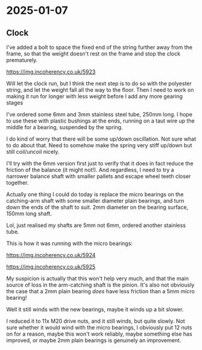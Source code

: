 # 2025-01-07

## Clock

I've added a bolt to space the fixed end of the string further away from the frame, so
that the weight doesn't rest on the frame and stop the clock prematurely.

https://img.incoherency.co.uk/5923

Will let the clock run, but I think the next step is to do so with the polyester string, and
let the weight fall all the way to the floor. Then I need to work on making it run for
longer with less weight before I add any more gearing stages

I've ordered some 6mm and 3mm stainless steel tube, 250mm long. I hope to use these with
plastic bushings at the ends, running on a taut wire up the middle for a bearing, suspended
by the spring.

I do kind of worry that there will be some up/down oscillation. Not sure what to do about
that. Need to somehow make the spring very stiff up/down but still coil/uncoil nicely.

I'll try with the 6mm version first just to verify that it does in fact reduce the
friction of the balance (it might not!). And regardless, I need to try a narrower balance
shaft with smaller pallets and escape wheel teeth closer together.

Actually one thing I could do today is replace the micro bearings on the catching-arm
shaft with some smaller diameter plain bearings, and turn down the ends of the shaft to
suit. 2mm diameter on the bearing surface, 150mm long shaft.

Lol, just realised my shafts are 5mm not 6mm, ordered another stainless tube.

This is how it was running with the micro bearings:

https://img.incoherency.co.uk/5924

https://img.incoherency.co.uk/5925

My suspicion is actually that this won't help very much, and that the main source of loss
in the arm-catching shaft is the pinion. It's also not obviously the case that a 2mm
plain bearing *does* have less friction than a 5mm micro bearing!

Well it still winds with the new bearings, maybe it winds up a bit slower.

I reduced it to 11x M20 drive nuts, and it still winds, but quite slowly. Not sure whether
it would wind with the micro bearings, I obviously put 12 nuts on for a reason, maybe this
won't work reliably, maybe something else has improved, or maybe 2mm plain bearings
is genuinely an improvement.
